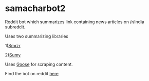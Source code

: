 # samacharbot2

Reddit bot which summarizes link containing news articles on /r/india subreddit.

Uses two summarizing libraries

1)[Smrzr](https://github.com/lekhakpadmanabh/Summarizer)

2)[Sumy](https://github.com/miso-belica/sumy)

Uses [Goose](https://github.com/grangier/python-goose) for scraping content.

Find the bot on reddit [here](https://www.reddit.com/u/samacharbot2)
